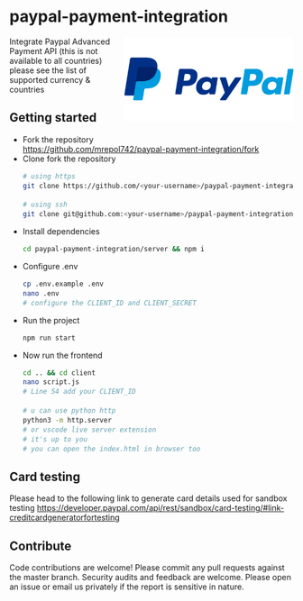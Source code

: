 # paypal-payment-integration

<img src="paypal.webp" align="right" width="300px"/>

Integrate Paypal Advanced Payment API (this is not available to all countries) please see the list of supported currency & countries

## Getting started
- Fork the repository  <br>
  https://github.com/mrepol742/paypal-payment-integration/fork
- Clone fork the repository
  ```sh
  # using https
  git clone https://github.com/<your-username>/paypal-payment-integration
  
  # using ssh
  git clone git@github.com:<your-username>/paypal-payment-integration
  ```
- Install dependencies
  ```sh
  cd paypal-payment-integration/server && npm i
  ```
- Configure .env
  ```sh
  cp .env.example .env
  nano .env
  # configure the CLIENT_ID and CLIENT_SECRET
  ```
- Run the project
  ```sh
  npm run start
  ```
- Now run the frontend
  ```sh
  cd .. && cd client
  nano script.js
  # Line 54 add your CLIENT_ID

  # u can use python http
  python3 -m http.server
  # or vscode live server extension 
  # it's up to you
  # you can open the index.html in browser too
  ```

## Card testing
Please head to the following link to generate card details used for sandbox testing
https://developer.paypal.com/api/rest/sandbox/card-testing/#link-creditcardgeneratorfortesting


## Contribute
Code contributions are welcome! Please commit any pull requests against the master branch. Security audits and feedback are welcome. Please open an issue or email us privately if the report is sensitive in nature.